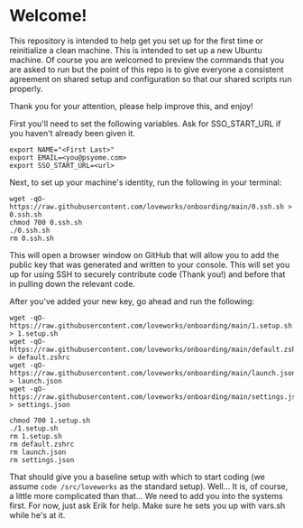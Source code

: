 # Welcome!

This repository is intended to help get you set up for the first time or reinitialize a clean machine.  This is intended to set up a new Ubuntu machine.  Of course you are welcomed to preview the commands that you are asked to run but the point of this repo is to give everyone a consistent agreement on shared setup and configuration so that our shared scripts run properly.

Thank you for your attention, please help improve this, and enjoy!

First you'll need to set the following variables.  Ask for SSO_START_URL if you haven't already been given it.

```
export NAME="<First Last>"
export EMAIL=<you@psyome.com>
export SSO_START_URL=<url>
```

Next, to set up your machine's identity, run the following in your terminal:

```
wget -qO- https://raw.githubusercontent.com/loveworks/onboarding/main/0.ssh.sh > 0.ssh.sh
chmod 700 0.ssh.sh
./0.ssh.sh
rm 0.ssh.sh
```

This will open a browser window on GitHub that will allow you to add the public key that was generated and written to your console.  This will set you up for using SSH to securely contribute code (Thank you!) and before that in pulling down the relevant code.

After you've added your new key, go ahead and run the following:

```
wget -qO- https://raw.githubusercontent.com/loveworks/onboarding/main/1.setup.sh > 1.setup.sh
wget -qO- https://raw.githubusercontent.com/loveworks/onboarding/main/default.zshrc > default.zshrc
wget -qO- https://raw.githubusercontent.com/loveworks/onboarding/main/launch.json > launch.json
wget -qO- https://raw.githubusercontent.com/loveworks/onboarding/main/settings.json > settings.json

chmod 700 1.setup.sh
./1.setup.sh
rm 1.setup.sh
rm default.zshrc
rm launch.json
rm settings.json
```

That should give you a baseline setup with which to start coding (we assume `code /src/loveworks` as the standard setup).  Well... It is, of course, a little more complicated than that...  We need to add you into the systems first.  For now, just ask Erik for help.  Make sure he sets you up with vars.sh while he's at it.
